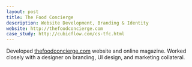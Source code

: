 ```yaml
---
layout: post
title: The Food Concierge
description: Website Development, Branding & Identity
website: http://thefoodconcierge.com
case_study: http://cubicflow.com/cs-tfc.html
---
```


Developed <a href="http://www.thefoodconcierge.com">thefoodconcierge.com</a> website and online magazine. Worked closely with a designer on branding, UI design, and marketing collateral.

